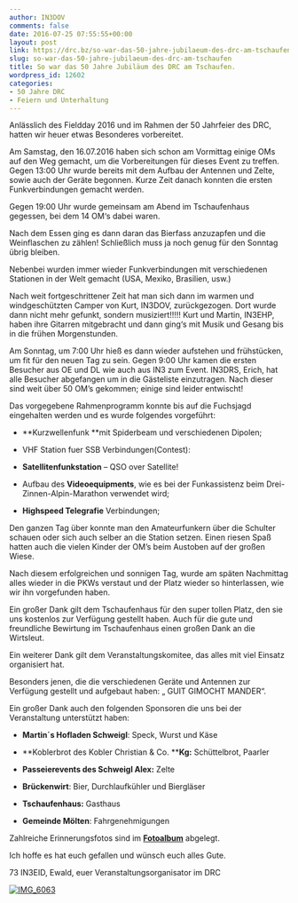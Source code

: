 ```yaml
---
author: IN3DOV
comments: false
date: 2016-07-25 07:55:55+00:00
layout: post
link: https://drc.bz/so-war-das-50-jahre-jubilaeum-des-drc-am-tschaufen/
slug: so-war-das-50-jahre-jubilaeum-des-drc-am-tschaufen
title: So war das 50 Jahre Jubiläum des DRC am Tschaufen.
wordpress_id: 12602
categories:
- 50 Jahre DRC
- Feiern und Unterhaltung
---
```


Anlässlich des Fieldday 2016 und im Rahmen der 50 Jahrfeier des DRC, hatten wir heuer etwas Besonderes vorbereitet.

Am Samstag, den 16.07.2016 haben sich schon am Vormittag einige OMs auf den Weg gemacht, um die Vorbereitungen für dieses Event zu treffen. Gegen 13:00 Uhr wurde bereits mit dem Aufbau der Antennen und Zelte, sowie auch der Geräte begonnen. Kurze Zeit danach konnten die ersten Funkverbindungen gemacht werden.

Gegen 19:00 Uhr wurde gemeinsam am Abend im Tschaufenhaus gegessen, bei dem 14 OM‘s dabei waren.

Nach dem Essen ging es dann daran das Bierfass anzuzapfen und die Weinflaschen zu zählen! Schließlich muss ja noch genug für den Sonntag übrig bleiben.

Nebenbei wurden immer wieder Funkverbindungen mit verschiedenen Stationen in der Welt gemacht (USA, Mexiko, Brasilien, usw.)

Nach weit fortgeschrittener Zeit hat man sich dann im warmen und windgeschützten Camper von Kurt, IN3DOV, zurückgezogen. Dort wurde dann nicht mehr gefunkt, sondern musiziert!!!!! Kurt und Martin, IN3EHP, haben ihre Gitarren mitgebracht und dann ging‘s mit Musik und Gesang bis in die frühen Morgenstunden.

Am Sonntag, um 7:00 Uhr hieß es dann wieder aufstehen und frühstücken, um fit für den neuen Tag zu sein. Gegen 9:00 Uhr kamen die ersten Besucher aus OE und DL wie auch aus IN3 zum Event. IN3DRS, Erich, hat alle Besucher abgefangen um in die Gästeliste einzutragen. Nach dieser sind weit über 50 OM’s gekommen; einige sind leider entwischt!

Das vorgegebene Rahmenprogramm konnte bis auf die Fuchsjagd eingehalten werden und es wurde folgendes vorgeführt:



	
  * **Kurzwellenfunk **mit Spiderbeam und verschiedenen Dipolen;

	
  * VHF Station fuer SSB Verbindungen(Contest):

	
  * **Satellitenfunkstation** – QSO over Satellite!

	
  * Aufbau des **Videoequipments**, wie es bei der Funkassistenz beim Drei-Zinnen-Alpin-Marathon verwendet wird;

	
  * **Highspeed Telegrafie** Verbindungen;


Den ganzen Tag über konnte man den Amateurfunkern über die Schulter schauen oder sich auch selber an die Station setzen. Einen riesen Spaß hatten auch die vielen Kinder der OM’s beim Austoben auf der großen Wiese.

Nach diesem erfolgreichen und sonnigen Tag, wurde am späten Nachmittag alles wieder in die PKWs verstaut und der Platz wieder so hinterlassen, wie wir ihn vorgefunden haben.

Ein großer Dank gilt dem Tschaufenhaus für den super tollen Platz, den sie uns kostenlos zur Verfügung gestellt haben. Auch für die gute und freundliche Bewirtung im Tschaufenhaus einen großen Dank an die Wirtsleut.

Ein weiterer Dank gilt dem Veranstaltungskomitee, das alles mit viel Einsatz organisiert hat.

Besonders jenen, die die verschiedenen Geräte und Antennen zur Verfügung gestellt und aufgebaut haben: „ GUIT GIMOCHT MANDER“.

Ein großer Dank auch den folgenden Sponsoren die uns bei der Veranstaltung unterstützt haben:

	
  * **Martin´s Hofladen Schweigl**: Speck, Wurst und Käse

	
  * **Koblerbrot des Kobler Christian & Co. ****Kg:** Schüttelbrot, Paarler

	
  * **Passeierevents des Schweigl Alex:** Zelte

	
  * **Brückenwirt**: Bier, Durchlaufkühler und Biergläser

	
  * **Tschaufenhaus:** Gasthaus

	
  * **Gemeinde Mölten**: Fahrgenehmigungen


Zahlreiche Erinnerungsfotos sind im [**Fotoalbum**](https://drc.bz/drc-intern/fotoalbum/?occur=1&cover=0&album=89) abgelegt.

Ich hoffe es hat euch gefallen und wünsch euch alles Gute.

73 IN3EID, Ewald, euer Veranstaltungsorganisator im DRC

[![IMG_6063](https://drc.bz/wp-content/uploads/2016/07/IMG_6063-1024x768.jpg)](https://drc.bz/wp-content/uploads/2016/07/IMG_6063.jpg)
